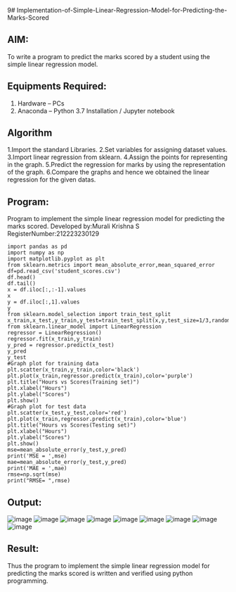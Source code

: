 9# Implementation-of-Simple-Linear-Regression-Model-for-Predicting-the-Marks-Scored

## AIM:
To write a program to predict the marks scored by a student using the simple linear regression model.

## Equipments Required:
1. Hardware – PCs
2. Anaconda – Python 3.7 Installation / Jupyter notebook

## Algorithm
1.Import the standard Libraries.
2.Set variables for assigning dataset values.
3.Import linear regression from sklearn.
4.Assign the points for representing in the graph.
5.Predict the regression for marks by using the representation of the graph.
6.Compare the graphs and hence we obtained the linear regression for the given datas.
## Program:
Program to implement the simple linear regression model for predicting the marks scored.
Developed by:Murali Krishna S  
RegisterNumber:212223230129
```
import pandas as pd
import numpy as np
import matplotlib.pyplot as plt
from sklearn.metrics import mean_absolute_error,mean_squared_error
df=pd.read_csv('student_scores.csv')
df.head()
df.tail()
x = df.iloc[:,:-1].values
x
y = df.iloc[:,1].values
y
from sklearn.model_selection import train_test_split
x_train,x_test,y_train,y_test=train_test_split(x,y,test_size=1/3,random_state=0)
from sklearn.linear_model import LinearRegression
regressor = LinearRegression()
regressor.fit(x_train,y_train)
y_pred = regressor.predict(x_test)
y_pred
y_test
#Graph plot for training data
plt.scatter(x_train,y_train,color='black')
plt.plot(x_train,regressor.predict(x_train),color='purple')
plt.title("Hours vs Scores(Training set)")
plt.xlabel("Hours")
plt.ylabel("Scores")
plt.show()
#Graph plot for test data
plt.scatter(x_test,y_test,color='red')
plt.plot(x_train,regressor.predict(x_train),color='blue')
plt.title("Hours vs Scores(Testing set)")
plt.xlabel("Hours")
plt.ylabel("Scores")
plt.show()
mse=mean_absolute_error(y_test,y_pred)
print('MSE = ',mse)
mae=mean_absolute_error(y_test,y_pred)
print('MAE = ',mae)
rmse=np.sqrt(mse)
print("RMSE= ",rmse)
```

## Output:
![image](https://github.com/Murali-Krishna0/Implementation-of-Simple-Linear-Regression-Model-for-Predicting-the-Marks-Scored/assets/149054535/f57c5741-5bf7-44a7-92cb-6d40d0d4e5bb)
![image](https://github.com/Murali-Krishna0/Implementation-of-Simple-Linear-Regression-Model-for-Predicting-the-Marks-Scored/assets/149054535/1ee34ef2-f36e-4f6d-9356-e2c608133741)
![image](https://github.com/Murali-Krishna0/Implementation-of-Simple-Linear-Regression-Model-for-Predicting-the-Marks-Scored/assets/149054535/484f0a02-ac5f-4093-81f3-9ca6cec468cd)
![image](https://github.com/Murali-Krishna0/Implementation-of-Simple-Linear-Regression-Model-for-Predicting-the-Marks-Scored/assets/149054535/125d37c0-9fc4-4802-8904-c64ef4e951a4)
![image](https://github.com/Murali-Krishna0/Implementation-of-Simple-Linear-Regression-Model-for-Predicting-the-Marks-Scored/assets/149054535/1d374e1a-a60f-4354-b983-fb694b864851)
![image](https://github.com/Murali-Krishna0/Implementation-of-Simple-Linear-Regression-Model-for-Predicting-the-Marks-Scored/assets/149054535/4e5cbb2e-3ec3-44a0-b25c-cf79b9fd3fd3)
![image](https://github.com/Murali-Krishna0/Implementation-of-Simple-Linear-Regression-Model-for-Predicting-the-Marks-Scored/assets/149054535/374bb950-1513-432f-a9ba-1c83ed142c74)
![image](https://github.com/Murali-Krishna0/Implementation-of-Simple-Linear-Regression-Model-for-Predicting-the-Marks-Scored/assets/149054535/1d2ab0d1-90a8-48a1-9ced-177739c3d573)
![image](https://github.com/Murali-Krishna0/Implementation-of-Simple-Linear-Regression-Model-for-Predicting-the-Marks-Scored/assets/149054535/861f9bd7-e913-4ef5-8887-ed1261a9e8d8)



## Result:
Thus the program to implement the simple linear regression model for predicting the marks scored is written and verified using python programming.
